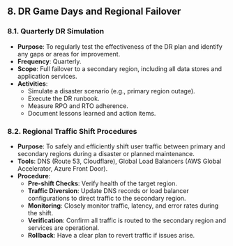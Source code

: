 
## 8. DR Game Days and Regional Failover

### 8.1. Quarterly DR Simulation

*   **Purpose**: To regularly test the effectiveness of the DR plan and identify any gaps or areas for improvement.
*   **Frequency**: Quarterly.
*   **Scope**: Full failover to a secondary region, including all data stores and application services.
*   **Activities**:
    *   Simulate a disaster scenario (e.g., primary region outage).
    *   Execute the DR runbook.
    *   Measure RPO and RTO adherence.
    *   Document lessons learned and action items.

### 8.2. Regional Traffic Shift Procedures

*   **Purpose**: To safely and efficiently shift user traffic between primary and secondary regions during a disaster or planned maintenance.
*   **Tools**: DNS (Route 53, Cloudflare), Global Load Balancers (AWS Global Accelerator, Azure Front Door).
*   **Procedure**:
    *   **Pre-shift Checks**: Verify health of the target region.
    *   **Traffic Diversion**: Update DNS records or load balancer configurations to direct traffic to the secondary region.
    *   **Monitoring**: Closely monitor traffic, latency, and error rates during the shift.
    *   **Verification**: Confirm all traffic is routed to the secondary region and services are operational.
    *   **Rollback**: Have a clear plan to revert traffic if issues arise.
